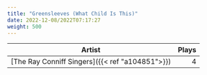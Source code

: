 ```yaml
---
title: "Greensleeves (What Child Is This)"
date: 2022-12-08/2022T07:17:27
weight: 500
---
```




 Artist | Plays 
----- | -----:
[The Ray Conniff Singers]({{< ref "a104851">}}) | 4
